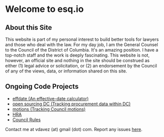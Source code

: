 # Welcome to esq.io
## About this Site
This website is part of my personal interest to build better tools for lawyers and those who deal with the law. For my day job, I am the General Counsel to the Council of the District of Columbia. It's an amazing position. I have a top-notch staff and the work is deeply fascinating. This website is not, however, an official site and nothing in the site should be construed as either (1) legal advice or solicitation, or (2) an endorsement by the Council of any of the views, data, or information shared on this site.  
## Ongoing Code Projects
* [effdate (An effective-date calculator)](http://effdate.herokuapp.com)
* [open sourcing DC (Tracking procurement data within DC)](http://vzvenyach.github.io/dc-contracts)
* [motions (Tracking Council motions)](http://vzvenyach.github.io/Council_Motions)
* [HRA](http://vzvenyach.github.io/HRA/)
* [Council Rules](http://vzvenyach.github.io/Council_Rules)

Contact me at vdavez (at) gmail (dot) com. Report any issues [here](http://github.com/vzvenyach/vzvenyach.github.io/issues).